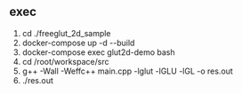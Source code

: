 

## exec
1. cd ./freeglut_2d_sample
2. docker-compose up -d --build
3. docker-compose exec glut2d-demo bash
4. cd /root/workspace/src
5. g++ -Wall -Weffc++ main.cpp -lglut -lGLU -lGL -o res.out
6. ./res.out